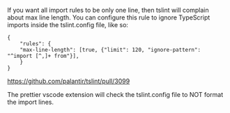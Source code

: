 If you want all import rules to be only one line, then tslint will complain about max line length.
You can configure this rule to ignore TypeScript imports inside the tslint.config file, like so:

```
{
    "rules": {
    "max-line-length": [true, {"limit": 120, "ignore-pattern": "^import [^,]+ from"}],
    }
}
```

https://github.com/palantir/tslint/pull/3099

The prettier vscode extension will check the tslint.config file to NOT format the import lines.
